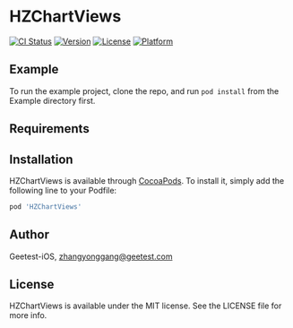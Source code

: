 # HZChartViews

[![CI Status](https://img.shields.io/travis/Geetest-iOS/HZChartViews.svg?style=flat)](https://travis-ci.org/Geetest-iOS/HZChartViews)
[![Version](https://img.shields.io/cocoapods/v/HZChartViews.svg?style=flat)](https://cocoapods.org/pods/HZChartViews)
[![License](https://img.shields.io/cocoapods/l/HZChartViews.svg?style=flat)](https://cocoapods.org/pods/HZChartViews)
[![Platform](https://img.shields.io/cocoapods/p/HZChartViews.svg?style=flat)](https://cocoapods.org/pods/HZChartViews)

## Example

To run the example project, clone the repo, and run `pod install` from the Example directory first.

## Requirements

## Installation

HZChartViews is available through [CocoaPods](https://cocoapods.org). To install
it, simply add the following line to your Podfile:

```ruby
pod 'HZChartViews'
```

## Author

Geetest-iOS, zhangyonggang@geetest.com

## License

HZChartViews is available under the MIT license. See the LICENSE file for more info.
